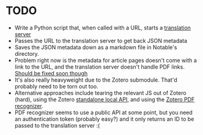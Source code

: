 # TODO
* Write a Python script that, when called with a URL, starts a [translation server](https://github.com/zotero/translation-server)
* Passes the URL to the translation server to get back JSON metadata
* Saves the JSON metadata down as a markdown file in Notable's directory.
* Problem right now is the metadata for article pages doesn't come with a link to the URL, and the translation server doesn't handle PDF links. [Should be fixed soon though](https://github.com/zotero/translation-server/issues/70)
* It's also really heavyweight due to the Zotero submodule. That'd probably need to be torn out too.
* Alternative approaches include tearing the relevant JS out of Zotero (hard), using the Zotero [standalone local API](https://www.zotero.org/support/dev/client_coding/connector_http_server), and using the [Zotero PDF recognizer](https://www.zotero.org/blog/zotero-5-0-36/).
* PDF recognizer seems to use a public API at some point, but you need an authentication token (probably easy?) and it only returns an ID to be passed to the translation server :(